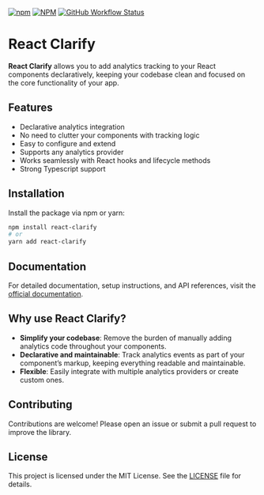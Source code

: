 [![npm](https://img.shields.io/npm/v/react-clarify?style=for-the-badge)](https://www.npmjs.com/package/react-clarify)
[![NPM](https://img.shields.io/npm/l/react-clarify?style=for-the-badge)](https://github.com/KurtGokhan/react-clarify/blob/main/LICENSE)
[![GitHub Workflow Status](https://img.shields.io/github/actions/workflow/status/KurtGokhan/react-clarify/ci.yml?style=for-the-badge)](https://github.com/KurtGokhan/react-clarify/actions/workflows/ci.yml)

# React Clarify

**React Clarify** allows you to add analytics tracking to your React components declaratively, keeping your codebase clean and focused on the core functionality of your app.

## Features

- Declarative analytics integration
- No need to clutter your components with tracking logic
- Easy to configure and extend
- Supports any analytics provider
- Works seamlessly with React hooks and lifecycle methods
- Strong Typescript support

## Installation

Install the package via npm or yarn:

```bash
npm install react-clarify
# or
yarn add react-clarify
```

## Documentation

For detailed documentation, setup instructions, and API references, visit the [official documentation](http://gkurt.com/react-clarify/).

## Why use React Clarify?

- **Simplify your codebase**: Remove the burden of manually adding analytics code throughout your components.
- **Declarative and maintainable**: Track analytics events as part of your component’s markup, keeping everything readable and maintainable.
- **Flexible**: Easily integrate with multiple analytics providers or create custom ones.

## Contributing

Contributions are welcome! Please open an issue or submit a pull request to improve the library.

## License

This project is licensed under the MIT License. See the [LICENSE](LICENSE) file for details.
